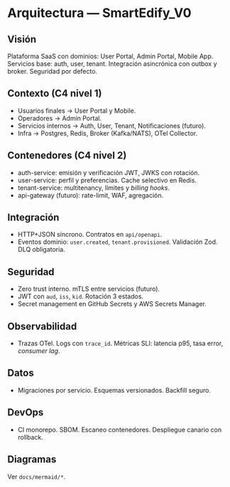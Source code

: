 # Arquitectura — SmartEdify_V0

## Visión
Plataforma SaaS con dominios: User Portal, Admin Portal, Mobile App. Servicios base: auth, user, tenant. Integración asincrónica con outbox y broker. Seguridad por defecto.

## Contexto (C4 nivel 1)
- Usuarios finales → User Portal y Mobile.
- Operadores → Admin Portal.
- Servicios internos → Auth, User, Tenant, Notificaciones (futuro).
- Infra → Postgres, Redis, Broker (Kafka/NATS), OTel Collector.

## Contenedores (C4 nivel 2)
- auth-service: emisión y verificación JWT, JWKS con rotación.
- user-service: perfil y preferencias. Cache selectivo en Redis.
- tenant-service: multitenancy, límites y *billing hooks*.
- api-gateway (futuro): rate-limit, WAF, agregación.

## Integración
- HTTP+JSON síncrono. Contratos en `api/openapi`.
- Eventos dominio: `user.created`, `tenant.provisioned`. Validación Zod. DLQ obligatoria.

## Seguridad
- Zero trust interno. mTLS entre servicios (futuro).
- JWT con `aud`, `iss`, `kid`. Rotación 3 estados.
- Secret management en GitHub Secrets y AWS Secrets Manager.

## Observabilidad
- Trazas OTel. Logs con `trace_id`. Métricas SLI: latencia p95, tasa error, *consumer lag*.

## Datos
- Migraciones por servicio. Esquemas versionados. Backfill seguro.

## DevOps
- CI monorepo. SBOM. Escaneo contenedores. Despliegue canario con rollback.

## Diagramas
Ver `docs/mermaid/*`.
